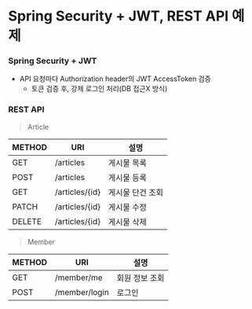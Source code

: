 # Spring Security + JWT, REST API 예제

### Spring Security + JWT
- API 요청마다 Authorization header의 JWT AccessToken 검증
  - 토큰 검증 후, 강제 로그인 처리(DB 접근X 방식)

### REST API
>Article

| METHOD | URI            | 설명        |
|--------|----------------|-----------|
| GET    | /articles      | 게시물 목록    |
| POST   | /articles      | 게시물 등록    |
| GET    | /articles/{id} | 게시물 단건 조회 |
| PATCH  | /articles/{id} | 게시물 수정    |
| DELETE | /articles/{id} | 게시물 삭제    |

>Member

| METHOD | URI           | 설명        |
|--------|---------------|-----------|
| GET    | /member/me    | 회원 정보 조회  |
| POST   | /member/login | 로그인 |
